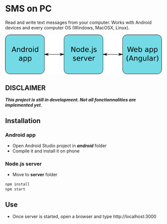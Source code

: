 # SMS on PC
Read and write text messages from your computer.
Works with Android devices and every computer OS (Windows, MacOSX, Linux).

![alt tag](https://raw.githubusercontent.com/AdrienThierry/SMS-on-PC/master/README_images/general_structure.png)

## DISCLAIMER ##

**_This project is still in development. Not all fonctionnalities are implemented yet_**.

## Installation

### Android app

* Open Android Studio project in **_android_** folder
* Compile it and install it on phone

### Node.js server

* Move to **server** folder

```
npm install
npm start
```

## Use
* Once server is started, open a browser and type http://localhost:3000
